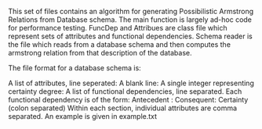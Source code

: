 This set of files contains an algorithm for generating Possibilistic Armstrong Relations from Database schema. The main function is largely ad-hoc code for performance testing. FuncDep and Attribues are class file which represent sets of attributes and functional dependencies. Schema reader is the file which reads from a database schema and then computes the armstrong relation from that description of the database. 

The file format for a database schema is:

A list of attributes, line seperated:
A blank line:
A single integer representing certainty degree:
A list of functional dependencies, line separated. 
Each functional dependency is of the form: 
Antecedent : Consequent: Certainty (colon separated)
Within each section, individual attributes are comma separated. An example is given in example.txt
